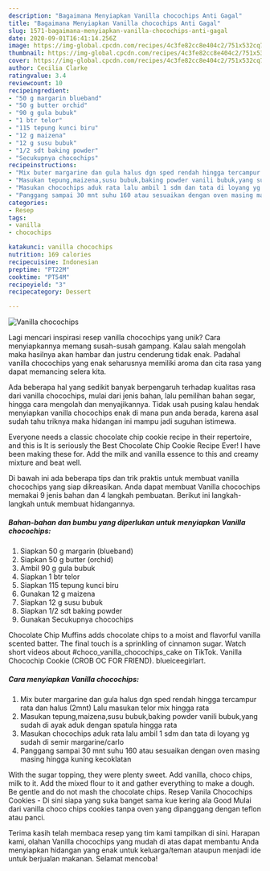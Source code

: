 ```yaml
---
description: "Bagaimana Menyiapkan Vanilla chocochips Anti Gagal"
title: "Bagaimana Menyiapkan Vanilla chocochips Anti Gagal"
slug: 1571-bagaimana-menyiapkan-vanilla-chocochips-anti-gagal
date: 2020-09-01T16:41:14.256Z
image: https://img-global.cpcdn.com/recipes/4c3fe82cc8e404c2/751x532cq70/vanilla-chocochips-foto-resep-utama.jpg
thumbnail: https://img-global.cpcdn.com/recipes/4c3fe82cc8e404c2/751x532cq70/vanilla-chocochips-foto-resep-utama.jpg
cover: https://img-global.cpcdn.com/recipes/4c3fe82cc8e404c2/751x532cq70/vanilla-chocochips-foto-resep-utama.jpg
author: Cecilia Clarke
ratingvalue: 3.4
reviewcount: 10
recipeingredient:
- "50 g margarin blueband"
- "50 g butter orchid"
- "90 g gula bubuk"
- "1 btr telor"
- "115 tepung kunci biru"
- "12 g maizena"
- "12 g susu bubuk"
- "1/2 sdt baking powder"
- "Secukupnya chocochips"
recipeinstructions:
- "Mix buter margarine dan gula halus dgn sped rendah hingga tercampur rata dan halus (2mnt) Lalu masukan telor mix hingga rata"
- "Masukan tepung,maizena,susu bubuk,baking powder vanili bubuk,yang sudah di ayak aduk dengan spatula hingga rata"
- "Masukan chocochips aduk rata lalu ambil 1 sdm dan tata di loyang yg sudah di semir margarine/carlo"
- "Panggang sampai 30 mnt suhu 160 atau sesuaikan dengan oven masing masing hingga kuning kecoklatan"
categories:
- Resep
tags:
- vanilla
- chocochips

katakunci: vanilla chocochips 
nutrition: 169 calories
recipecuisine: Indonesian
preptime: "PT22M"
cooktime: "PT54M"
recipeyield: "3"
recipecategory: Dessert

---
```



![Vanilla chocochips](https://img-global.cpcdn.com/recipes/4c3fe82cc8e404c2/751x532cq70/vanilla-chocochips-foto-resep-utama.jpg)

Lagi mencari inspirasi resep vanilla chocochips yang unik? Cara menyiapkannya memang susah-susah gampang. Kalau salah mengolah maka hasilnya akan hambar dan justru cenderung tidak enak. Padahal vanilla chocochips yang enak seharusnya memiliki aroma dan cita rasa yang dapat memancing selera kita.

Ada beberapa hal yang sedikit banyak berpengaruh terhadap kualitas rasa dari vanilla chocochips, mulai dari jenis bahan, lalu pemilihan bahan segar, hingga cara mengolah dan menyajikannya. Tidak usah pusing kalau hendak menyiapkan vanilla chocochips enak di mana pun anda berada, karena asal sudah tahu triknya maka hidangan ini mampu jadi suguhan istimewa.

Everyone needs a classic chocolate chip cookie recipe in their repertoire, and this is It is seriously the Best Chocolate Chip Cookie Recipe Ever! I have been making these for. Add the milk and vanilla essence to this and creamy mixture and beat well.


Di bawah ini ada beberapa tips dan trik praktis untuk membuat vanilla chocochips yang siap dikreasikan. Anda dapat membuat Vanilla chocochips memakai 9 jenis bahan dan 4 langkah pembuatan. Berikut ini langkah-langkah untuk membuat hidangannya.

<!--inarticleads1-->

##### Bahan-bahan dan bumbu yang diperlukan untuk menyiapkan Vanilla chocochips:

1. Siapkan 50 g margarin (blueband)
1. Siapkan 50 g butter (orchid)
1. Ambil 90 g gula bubuk
1. Siapkan 1 btr telor
1. Siapkan 115 tepung kunci biru
1. Gunakan 12 g maizena
1. Siapkan 12 g susu bubuk
1. Siapkan 1/2 sdt baking powder
1. Gunakan Secukupnya chocochips


Chocolate Chip Muffins adds chocolate chips to a moist and flavorful vanilla scented batter. The final touch is a sprinkling of cinnamon sugar. Watch short videos about #choco_vanilla_chocochips_cake on TikTok. Vanilla Chocochip Cookie (CROB OC FOR FRIEND). blueiceegirlart. 

<!--inarticleads2-->

##### Cara menyiapkan Vanilla chocochips:

1. Mix buter margarine dan gula halus dgn sped rendah hingga tercampur rata dan halus (2mnt) Lalu masukan telor mix hingga rata
1. Masukan tepung,maizena,susu bubuk,baking powder vanili bubuk,yang sudah di ayak aduk dengan spatula hingga rata
1. Masukan chocochips aduk rata lalu ambil 1 sdm dan tata di loyang yg sudah di semir margarine/carlo
1. Panggang sampai 30 mnt suhu 160 atau sesuaikan dengan oven masing masing hingga kuning kecoklatan


With the sugar topping, they were plenty sweet. Add vanilla, choco chips, milk to it. Add the mixed flour to it and gather everything to make a dough. Be gentle and do not mash the chocolate chips. Resep Vanila Chocochips Cookies - Di sini siapa yang suka banget sama kue kering ala Good Mulai dari vanilla choco chips cookies tanpa oven yang dipanggang dengan teflon atau panci. 

Terima kasih telah membaca resep yang tim kami tampilkan di sini. Harapan kami, olahan Vanilla chocochips yang mudah di atas dapat membantu Anda menyiapkan hidangan yang enak untuk keluarga/teman ataupun menjadi ide untuk berjualan makanan. Selamat mencoba!
